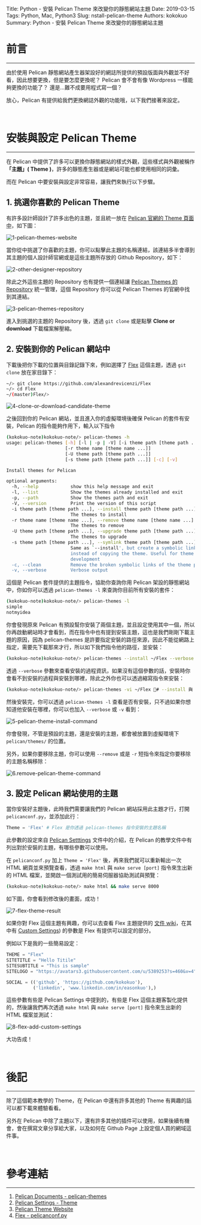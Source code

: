 Title: Python - 安裝 Pelican Theme 來改變你的靜態網站主題
Date: 2019-03-15
Tags: Python, Mac, Python3
Slug: nstall-pelican-theme
Authors: kokokuo
Summary: Python - 安裝 Pelican Theme 來改變你的靜態網站主題


# 前言
---
由於使用 Pelican 靜態網站產生器架設好的網誌所提供的預設版面與外觀並不好看，因此想要更換，但是要怎麼更換呢？ Pelican 會不會有像 Wordpress 一樣能夠更換的功能了？ 還是...難不成要用程式寫一個？

放心，Pelican 有提供給我們更換網誌外觀的功能哦，以下我們接著來設定。

<br/>

# 安裝與設定 Pelican Theme
---
在 Pelican 中提供了許多可以更換你靜態網站的樣式外觀，這些樣式與外觀被稱作 **「主題」( Theme )**，許多的靜態產生器或是網站可能也都使用相同的詞彙。

而在 Pelican 中要安裝與設定非常容易，讓我們來執行以下步驟。

## 1. 挑選你喜歡的 Pelican Theme
有許多設計師設計了許多出色的主題，並且統一放在 [Pelican 官網的 Theme 頁面中](http://www.pelicanthemes.com/)，如下圖：

![1-pelican-themes-website](../images/20190315-install-pelican-theme/1-pelican-themes-website.png)

當你從中挑選了你喜歡的主題，你可以點擊此主題的名稱連結，該連結多半會導到其主題的個人設計師官網或是這些主題所存放的 Github Repository，如下：

![2-other-designer-repository](../images/20190315-install-pelican-theme/2-other-designer-repository.png)

除此之外這些主題的 Repository 也有提供一個連結讓 [Pelican Themes 的 Repository](https://github.com/getpelican/pelican-themes) 統一管理，這個 Repository 你可以從 Pelican Themes 的官網中找到其連結。

![3-pelican-themes-repository](../images/20190315-install-pelican-theme/3-pelican-themes-repository.png)

進入到挑選的主題的 Repository 後，透過 `git clone` 或是點擊 **Clone or download** 下載檔案解壓縮。

## 2. 安裝到你的 Pelican 網站中
下載後把你下載的位置與目錄記錄下來，例如選擇了 [Flex](https://github.com/alexandrevicenzi/Flex) 這個主題，透過 `git clone` 放在家目錄下：

```bash
~/> git clone https://github.com/alexandrevicenzi/Flex
~/> cd Flex
~/(master)Flex/>
```

![4-clone-or-download-candidate-theme](../images/20190315-install-pelican-theme/4-clone-or-download-candidate-theme.png)

之後回到你的 Pelican 網站，並且進入你的虛擬環境後確保 Pelican 的套件有安裝，Pelican 的指令能夠作用下，輸入以下指令

```bash
(kokokuo-note)kokokuo-note/> pelican-themes -h
usage: pelican-themes [-h] [-l | -p | -V] [-i theme path [theme path ...]]
                      [-r theme name [theme name ...]]
                      [-U theme path [theme path ...]]
                      [-s theme path [theme path ...]] [-c] [-v]

Install themes for Pelican

optional arguments:
  -h, --help            show this help message and exit
  -l, --list            Show the themes already installed and exit
  -p, --path            Show the themes path and exit
  -V, --version         Print the version of this script
  -i theme path [theme path ...], --install theme path [theme path ...]
                        The themes to install
  -r theme name [theme name ...], --remove theme name [theme name ...]
                        The themes to remove
  -U theme path [theme path ...], --upgrade theme path [theme path ...]
                        The themes to upgrade
  -s theme path [theme path ...], --symlink theme path [theme path ...]
                        Same as `--install', but create a symbolic link
                        instead of copying the theme. Useful for theme
                        development
  -c, --clean           Remove the broken symbolic links of the theme path
  -v, --verbose         Verbose output
```

這個是 Pelican 套件提供的主題指令，協助你查詢你用 Pelican 架設的靜態網站中，你如你可以透過 `pelican-themes -l` 來查詢你目前所有安裝的套件：

```bash
(kokokuo-note)kokokuo-note/> pelican-themes -l
simple
notmyidea
```

你會發現原來 Pelican 有預設幫你安裝了兩個主題，並且設定使用其中一個，所以你再啟動網站時才會看到，而在指令中也有提到安裝主題，這也是我們剛剛下載主題的原因，因為 pelican-themes 是許要指定安裝的路徑來源，因此不能從網路上指定，需要先下載那來才行，所以如下我們指令他的路徑，並安裝：

```bash
(kokokuo-note)kokokuo-note/> pelican-themes --install ~/Flex --verbose # 使用 --verbose 查看細節過程資訊
```

透過 `--verbose` 參數來查看安裝的過程資訊，如果沒有這個參數的話，安裝時你會看不到安裝的過程與安裝到哪裡，除此之外你也可以透過縮寫指令來安裝：

```bash
(kokokuo-note)kokokuo-note/> pelican-themes -vi ~/Flex # --install 與 --verbose 的簡短輸入方式
```

然後安裝完，你可以透過 `pelican-themes -l` 查看是否有安裝，只不過如果你想知道他安裝在哪裡，你可以也加入 `--verbose` 或 `-v` 看到：

![5-pelican-theme-install-command](../images/20190315-install-pelican-theme/5-pelican-theme-install-command.png)

你會發現，不管是預設的主題，還是安裝的主題，都會被放置到虛擬環境下 `pelican/themes/` 的位置。

另外，如果你要移除主題，你可以使用 `--remove` 或是 `-r` 短指令來指定你要移除的主題名稱移除：

![6.remove-pelican-theme-command](../images/20190315-install-pelican-theme/6.remove-pelican-theme-command.png)

## 3. 設定 Pelican 網站使用的主題
當你安裝好主題後，此時我們需要讓我們的 Pelican 網站採用此主題才行，打開 `pelicanconf.py`，並添加此行：

```python
Theme = 'Flex' # Flex 是你透過 pelican-themes 指令安裝的主題名稱
```

此參數的設定來自 [Pelican Setttings](https://docs.getpelican.com/en/stable/settings.html#themes) 文件中的介紹，在 Pelican 的教學文件中有列出對於安裝的主題，有哪些參數可以使用。

在 `pelicanconf.py` 加上 `Theme = 'Flex'` 後，再來我們就可以重新輸出一次 HTML 網頁並來預覽查看，透過 `make html` 與 `make serve [port]` 指令來生出新的 HTML 檔案，並開啟一個測試用的簡易伺服器協助測試與預覽：

```bash
(kokokuo-note)kokokuo-note/> make html && make serve 8000
```

如下圖，你會看到修改後的畫面，成功！

![7-flex-theme-result](../images/20190315-install-pelican-theme/7-flex-theme-result.png)

如果你對 Flex 這個主題有興趣，你可以去查看 Flex 主題提供的 [文件 wiki](https://github.com/alexandrevicenzi/Flex/wiki)，在其中有 [Custom Settings](https://github.com/alexandrevicenzi/Flex/wiki/Custom-Settings)) 的參數是 Flex 有提供可以設定的部分。

例如以下是我的一些簡易設定：

```python
THEME = "Flex"
SITETITLE = "Hello Titile"
SITESUBTITLE = "This is sample"
SITELOGO = "https://avatars3.githubusercontent.com/u/5389253?s=460&v=4"

SOCIAL = (('github', 'https://github.com/kokokuo'),
          ('linkedin', 'www.linkedin.com/in/easonkuo'),)
```

這些參數有些是 Pelican Settings 中提到的，有些是 Flex 這個主題客製化提供的，然後讓我們再次透過 `make html` 與 `make serve [port]` 指令來生出新的 HTML 檔案並測試：

![8-flex-add-custom-settings](../images/20190315-install-pelican-theme/8-flex-add-custom-settings.png)

大功告成！

<br/>

# 後記
---
除了這個範本教學的 Theme，在 Pelican 中還有許多其他的 Theme 有興趣的話可以都下載來體驗看看。

另外在 Pelican 中除了主題以下，還有許多其他的插件可以使用，如果後續有機會，會在撰寫文章分享給大家，以及如何在 Github Page 上設定個人買的網域這件事。

<br/>

# 參考連結
---
1. [Pelican Documents - pelican-themes](https://docs.getpelican.com/en/stable/pelican-themes.html)
2. [Pelican Settings - Theme](https://docs.getpelican.com/en/stable/settings.html#themes)
3. [Pelican Theme Website](http://www.pelicanthemes.com/)
4. [Flex - pelicanconf.py](https://github.com/alexandrevicenzi/blog/blob/master/pelicanconf.py)
